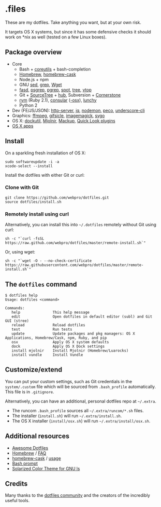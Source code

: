 # .files

These are my dotfiles. Take anything you want, but at your own risk.

It targets OS X systems, but since it has some defensive checks it should work on *nix as well (tested on a few Linux boxes).

## Package overview

* Core
    * Bash + [coreutils](http://en.wikipedia.org/wiki/GNU_Core_Utilities) + bash-completion
    * [Homebrew](http://brew.sh/), [homebrew-cask](http://caskroom.io/)
    * Node.js + npm
    * GNU [sed](http://www.gnu.org/software/sed/), [grep](https://www.gnu.org/software/grep/), [Wget](https://www.gnu.org/software/wget/)
    * [fasd](https://github.com/clvv/fasd), [psgrep](https://github.com/jvz/psgrep/blob/master/psgrep), [pgrep](http://linux.die.net/man/1/pgrep), [spot](https://github.com/guille/spot), [tree](http://mama.indstate.edu/users/ice/tree/), [vtop](https://github.com/MrRio/vtop)
    * Git + [SourceTree](http://www.sourcetreeapp.com) + [hub](http://hub.github.com/), Subversion + [Cornerstone](https://www.zennaware.com/cornerstone/)
    * [rvm](https://rvm.io/) (Ruby 2.1), [consular](https://github.com/achiu/consular) ([-osx](https://github.com/achiu/consular-osx)), [lunchy](https://github.com/eddiezane/lunchy)
    * Python 2
* Dev (FE/JS/JSON): [http-server](https://github.com/nodeapps/http-server), [jq](http://stedolan.github.io/jq/), [nodemon](http://nodemon.io), [peco](http://peco.github.io), [underscore-cli](https://github.com/ddopson/underscore-cli)
* Graphics: [ffmpeg](https://www.ffmpeg.org), [gifsicle](http://www.lcdf.org/gifsicle), [imagemagick](http://www.imagemagick.org), [svgo](https://github.com/svg/svgo)
* OS X: [dockutil](https://github.com/kcrawford/dockutil), [Mjolnir](https://github.com/sdegutis/mjolnir), [Mackup](https://github.com/lra/mackup), [Quick Look plugins](https://github.com/sindresorhus/quick-look-plugins)
* [OS X apps](https://github.com/webpro/dotfiles/blob/master/install/brew-cask.sh)

## Install

On a sparkling fresh installation of OS X:

    sudo softwareupdate -i -a
    xcode-select --install

Install the dotfiles with either Git or curl:

### Clone with Git

    git clone https://github.com/webpro/dotfiles.git
    source dotfiles/install.sh

### Remotely install using curl

Alternatively, you can install this into `~/.dotfiles` remotely without Git using curl:

    sh -c "`curl -fsSL https://raw.github.com/webpro/dotfiles/master/remote-install.sh`"

Or, using wget:

    sh -c "`wget -O - --no-check-certificate https://raw.githubusercontent.com/webpro/dotfiles/master/remote-install.sh`"

## The `dotfiles` command

    $ dotfiles help
    Usage: dotfiles <command>
    
    Commands:
       help               This help message
       edit               Open dotfiles in default editor (subl) and Git GUI (stree)
       reload             Reload dotfiles
       test               Run tests
       update             Update packages and pkg managers: OS X Applications, Homebrew/Cask, npm, Ruby, and pip
       osx                Apply OS X system defaults
       dock               Apply OS X Dock settings
       install mjolnir    Install Mjolnir (Homebrew/Luarocks)
       install vundle     Install Vundle

## Customize/extend

You can put your custom settings, such as Git credentials in the `system/.custom` file which will be sourced from `.bash_profile` automatically. This file is in `.gitignore`.

Alternatively, you can have an additional, personal dotfiles repo at `~/.extra`.

* The runcom `.bash_profile` sources all `~/.extra/runcom/*.sh` files.
* The installer (`install.sh`) will run `~/.extra/install.sh`.
* The OS X installer (`install/osx.sh`) will run `~/.extra/install/osx.sh`.

## Additional resources

* [Awesome Dotfiles](https://github.com/webpro/awesome-dotfiles)
* [Homebrew](http://brew.sh/) / [FAQ](https://github.com/Homebrew/homebrew/wiki/FAQ)
* [homebrew-cask](http://caskroom.io/) / [usage](https://github.com/phinze/homebrew-cask/blob/master/USAGE.md)
* [Bash prompt](http://wiki.archlinux.org/index.php/Color_Bash_Prompt)
* [Solarized Color Theme for GNU ls](https://github.com/seebi/dircolors-solarized)

## Credits

Many thanks to the [dotfiles community](http://dotfiles.github.io/) and the creators of the incredibly useful tools.
